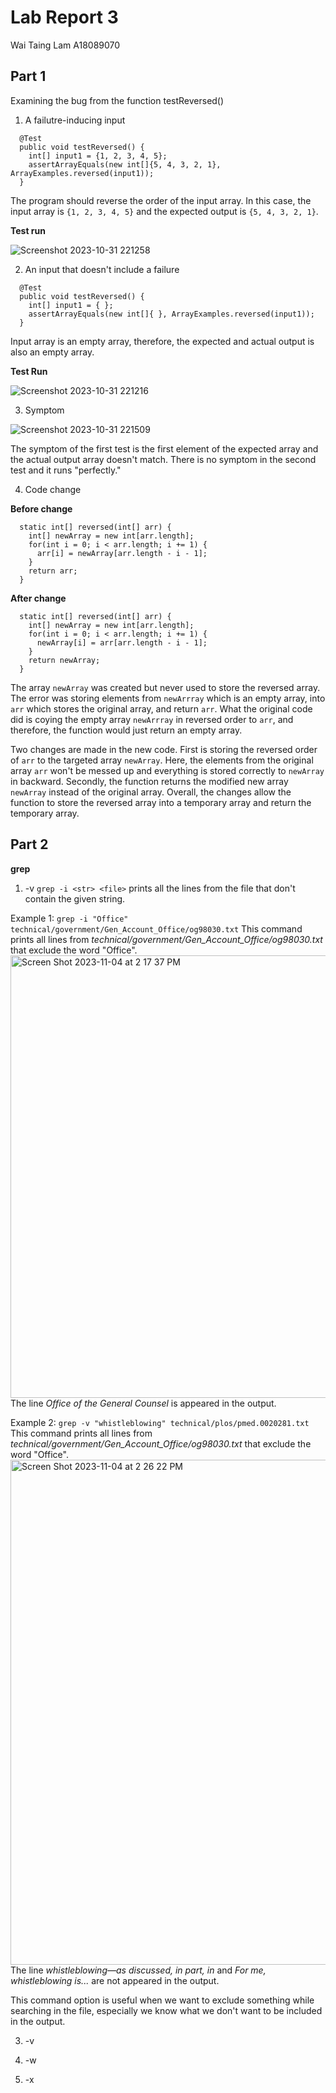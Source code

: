 # Lab Report 3
Wai Taing Lam A18089070
## Part 1

Examining the bug from the function testReversed()

1. A failutre-inducing input

```
  @Test
  public void testReversed() {
    int[] input1 = {1, 2, 3, 4, 5};
    assertArrayEquals(new int[]{5, 4, 3, 2, 1}, ArrayExamples.reversed(input1));
  }
```

The program should reverse the order of the input array. In this case, the input array is ```{1, 2, 3, 4, 5}``` and the expected output is ```{5, 4, 3, 2, 1}```.

**Test run**

![Screenshot 2023-10-31 221258](https://github.com/TimothyLam727/cse15l-lab-reports/assets/146874935/9ae0f0a4-6fe1-4f4c-af1e-2bf67d090afe)


2. An input that doesn't include a failure

```
  @Test
  public void testReversed() {
    int[] input1 = { };
    assertArrayEquals(new int[]{ }, ArrayExamples.reversed(input1));
  }
```

Input array  is an empty array, therefore, the expected and actual output is also an empty array.

**Test Run**

![Screenshot 2023-10-31 221216](https://github.com/TimothyLam727/cse15l-lab-reports/assets/146874935/132911dc-aa15-4b34-945f-7f5b887d6d04)


3. Symptom

![Screenshot 2023-10-31 221509](https://github.com/TimothyLam727/cse15l-lab-reports/assets/146874935/0a926e6a-81ae-4e45-9a29-73bc745451a5)

The symptom of the first test is the first element of the expected array and the actual output array doesn't match.
There is no symptom in the second test and it runs "perfectly."

4. Code change

**Before change**
```
  static int[] reversed(int[] arr) {
    int[] newArray = new int[arr.length];
    for(int i = 0; i < arr.length; i += 1) {
      arr[i] = newArray[arr.length - i - 1];
    }
    return arr;
  }
```

**After change**
```
  static int[] reversed(int[] arr) {
    int[] newArray = new int[arr.length];
    for(int i = 0; i < arr.length; i += 1) {
      newArray[i] = arr[arr.length - i - 1];
    }
    return newArray;
  }
```

The array ```newArray``` was created but never used to store the reversed array. The error was storing elements from ```newArrray``` which is an empty array, into ```arr``` which stores the original array, and return ```arr```. What the original code did is coying the empty array ```newArrray``` in reversed order to ```arr```, and therefore, the function would just return an empty array.

Two changes are made in the new code. First is storing the reversed order of ```arr``` to the targeted array ```newArray```. Here, the elements from the original array ```arr``` won't be messed up and everything is stored correctly to ```newArray``` in backward. Secondly, the function returns the modified new array ```newArray``` instead of the original array. Overall, the changes allow the function to store the reversed array into a temporary array and return the temporary array.


## Part 2

**grep**

1. -v
```grep -i <str> <file>``` prints all the lines from the file that don't contain the given string.

Example 1:
```grep -i "Office" technical/government/Gen_Account_Office/og98030.txt```
This command prints all lines from _technical/government/Gen_Account_Office/og98030.txt_ that exclude the word "Office".
<img width="708" alt="Screen Shot 2023-11-04 at 2 17 37 PM" src="https://github.com/TimothyLam727/cse15l-lab-reports/assets/146874935/3251a04c-eb16-4d73-a2f7-f4817a0781d3">
The line _Office of the General Counsel_ is appeared in the output.

Example 2:
```grep -v "whistleblowing" technical/plos/pmed.0020281.txt```
This command prints all lines from _technical/government/Gen_Account_Office/og98030.txt_ that exclude the word "Office".
<img width="808" alt="Screen Shot 2023-11-04 at 2 26 22 PM" src="https://github.com/TimothyLam727/cse15l-lab-reports/assets/146874935/506575a6-0d0e-4028-afaa-553a37783484">
The line _whistleblowing—as discussed, in part, in_ and _For me, whistleblowing is..._ are not appeared in the output.

This command option is useful when we want to exclude something while searching in the file, especially we know what we don't want to be included in the output.

3. -v

4. -w

5. -x

